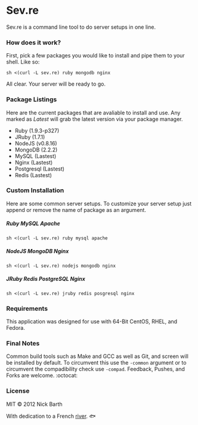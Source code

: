 # Sev.re

Sev.re is a command line tool to do server setups in one line.

### How does it work?

First, pick a few packages you would like to install and pipe them to your
shell. Like so:

```terminal
sh <(curl -L sev.re) ruby mongodb nginx
```

All clear. Your server will be ready to go.

### Package Listings

Here are the current packages that are avaliable to install and use.
Any marked as *Latest* will grab the latest version via your package manager.

- Ruby (1.9.3-p327)
- JRuby (1.7.1)
- NodeJS (v0.8.16)
- MongoDB (2.2.2)
- MySQL (Lastest)
- Nginx (Lastest)
- Postgresql (Lastest)
- Redis (Lastest)

### Custom Installation

Here are some common server setups. To customize your server setup just
append or remove the name of package as an argument.

##### Ruby MySQL Apache

```terminal
sh <(curl -L sev.re) ruby mysql apache
```

##### NodeJS MongoDB Nginx

```terminal
sh <(curl -L sev.re) nodejs mongodb nginx
```

##### JRuby Redis PostgreSQL Nginx

```terminal
sh <(curl -L sev.re) jruby redis posgresql nginx
```

### Requirements

This application was designed for use with 64-Bit CentOS, RHEL, and Fedora.

### Final Notes

Common build tools such as Make and GCC as well as Git, and screen will be installed by default.
To circumvent this use the `-common` argument or to circumvent the compadibility check use 
`-compad`. Feedback, Pushes, and Forks are welcome. :octocat:

### License
MIT &copy; 2012 Nick Barth

With dedication to a French [river](http://en.wikipedia.org/wiki/Sèvre_Nantaise). :fish:
